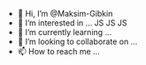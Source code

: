 - 👋 Hi, I’m @Maksim-Gibkin
- 👀 I’m interested in ... JS JS JS
- 🌱 I’m currently learning ...
- 💞️ I’m looking to collaborate on ...
- 📫 How to reach me ...

<!---
Maksim-Gibkin/Maksim-Gibkin is a ✨ special ✨ repository because its `README.md` (this file) appears on your GitHub profile.
You can click the Preview link to take a look at your changes.
--->
